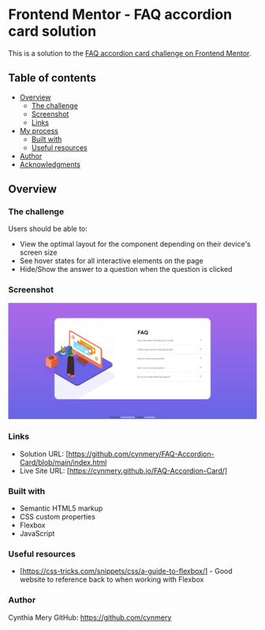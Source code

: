 # Frontend Mentor - FAQ accordion card solution

This is a solution to the [FAQ accordion card challenge on Frontend Mentor](https://www.frontendmentor.io/challenges/faq-accordion-card-XlyjD0Oam). 

## Table of contents

- [Overview](#overview)
  - [The challenge](#the-challenge)
  - [Screenshot](#screenshot)
  - [Links](#links)
- [My process](#my-process)
  - [Built with](#built-with)
  - [Useful resources](#useful-resources)
- [Author](#author)
- [Acknowledgments](#acknowledgments)


## Overview

### The challenge

Users should be able to:

- View the optimal layout for the component depending on their device's screen size
- See hover states for all interactive elements on the page
- Hide/Show the answer to a question when the question is clicked

### Screenshot

![](./design/faq-accordion-card-screenshot.jpg)


### Links

- Solution URL: [https://github.com/cynmery/FAQ-Accordion-Card/blob/main/index.html
- Live Site URL: [https://cynmery.github.io/FAQ-Accordion-Card/]


### Built with

- Semantic HTML5 markup
- CSS custom properties
- Flexbox
- JavaScript


### Useful resources

- [https://css-tricks.com/snippets/css/a-guide-to-flexbox/] - Good website to reference back to when working with Flexbox

### Author
Cynthia Mery
GitHub: https://github.com/cynmery
